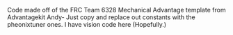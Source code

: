 Code made off of the FRC Team 6328 Mechanical Advantage template from Advantagekit
Andy- Just copy and replace out constants with the pheonixtuner ones. I have vision code here (Hopefully.)

